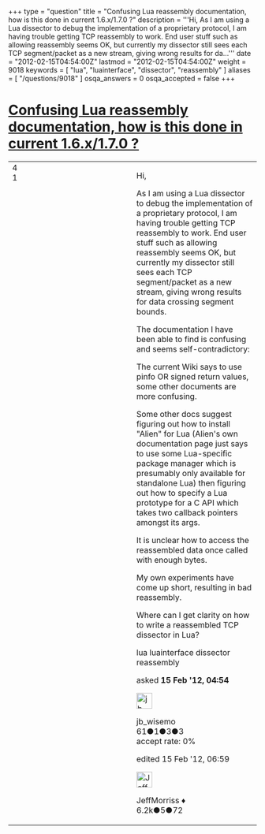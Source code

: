 +++
type = "question"
title = "Confusing Lua reassembly documentation, how is this done in current 1.6.x/1.7.0 ?"
description = '''Hi, As I am using a Lua dissector to debug the implementation of a proprietary protocol, I am having trouble getting TCP reassembly to work. End user stuff such as allowing reassembly seems OK, but currently my dissector still sees each TCP segment/packet as a new stream, giving wrong results for da...'''
date = "2012-02-15T04:54:00Z"
lastmod = "2012-02-15T04:54:00Z"
weight = 9018
keywords = [ "lua", "luainterface", "dissector", "reassembly" ]
aliases = [ "/questions/9018" ]
osqa_answers = 0
osqa_accepted = false
+++

<div class="headNormal">

# [Confusing Lua reassembly documentation, how is this done in current 1.6.x/1.7.0 ?](/questions/9018/confusing-lua-reassembly-documentation-how-is-this-done-in-current-16x170)

</div>

<div id="main-body">

<div id="askform">

<table id="question-table" style="width:100%;"><colgroup><col style="width: 50%" /><col style="width: 50%" /></colgroup><tbody><tr class="odd"><td style="width: 30px; vertical-align: top"><div class="vote-buttons"><div id="post-9018-score" class="post-score" title="current number of votes">4</div><div id="favorite-count" class="favorite-count">1</div></div></td><td><div id="item-right"><div class="question-body"><p>Hi,</p><p>As I am using a Lua dissector to debug the implementation of a proprietary protocol, I am having trouble getting TCP reassembly to work. End user stuff such as allowing reassembly seems OK, but currently my dissector still sees each TCP segment/packet as a new stream, giving wrong results for data crossing segment bounds.</p><p>The documentation I have been able to find is confusing and seems self-contradictory:</p><p>The current Wiki says to use pinfo OR signed return values, some other documents are more confusing.</p><p>Some other docs suggest figuring out how to install "Alien" for Lua (Alien's own documentation page just says to use some Lua-specific package manager which is presumably only available for standalone Lua) then figuring out how to specify a Lua prototype for a C API which takes two callback pointers amongst its args.</p><p>It is unclear how to access the reassembled data once called with enough bytes.</p><p>My own experiments have come up short, resulting in bad reassembly.</p><p>Where can I get clarity on how to write a reassembled TCP dissector in Lua?</p></div><div id="question-tags" class="tags-container tags">lua luainterface dissector reassembly</div><div id="question-controls" class="post-controls"></div><div class="post-update-info-container"><div class="post-update-info post-update-info-user"><p>asked <strong>15 Feb '12, 04:54</strong></p><img src="https://secure.gravatar.com/avatar/804bddf43796045a3e6b9082369cc2a9?s=32&amp;d=identicon&amp;r=g" class="gravatar" width="32" height="32" alt="jb_wisemo&#39;s gravatar image" /><p>jb_wisemo<br />
<span class="score" title="61 reputation points">61</span><span title="1 badges"><span class="badge1">●</span><span class="badgecount">1</span></span><span title="3 badges"><span class="silver">●</span><span class="badgecount">3</span></span><span title="3 badges"><span class="bronze">●</span><span class="badgecount">3</span></span><br />
<span class="accept_rate" title="Rate of the user&#39;s accepted answers">accept rate:</span> <span title="jb_wisemo has no accepted answers">0%</span></p></div><div class="post-update-info post-update-info-edited"><p>edited 15 Feb '12, 06:59</p><img src="https://secure.gravatar.com/avatar/e0564001bb7deb960d5d9d9c1e0ba074?s=32&amp;d=identicon&amp;r=g" class="gravatar" width="32" height="32" alt="JeffMorriss&#39;s gravatar image" /><p>JeffMorriss ♦<br />
<span class="score" title="6219 reputation points"><span>6.2k</span></span><span title="5 badges"><span class="silver">●</span><span class="badgecount">5</span></span><span title="72 badges"><span class="bronze">●</span><span class="badgecount">72</span></span></p></div></div><div id="comments-container-9018" class="comments-container"></div><div id="comment-tools-9018" class="comment-tools"></div><div class="clear"></div><div id="comment-9018-form-container" class="comment-form-container"></div><div class="clear"></div></div></td></tr></tbody></table>

</div>

</div>

